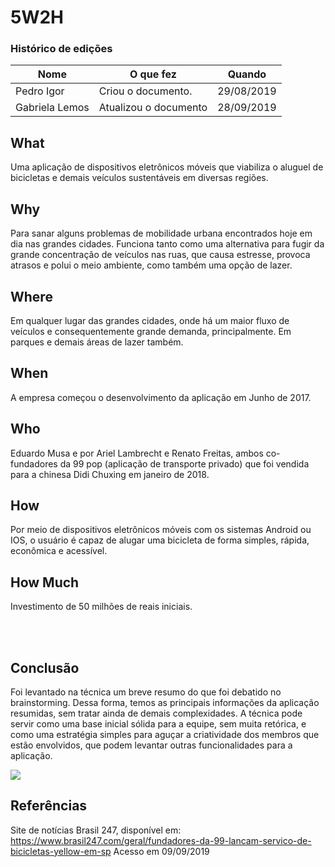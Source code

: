 # 5W2H

### Histórico de edições
| Nome|O que fez|Quando|
|-----|---------|------|
| Pedro Igor | Criou o documento. | 29/08/2019 |
| Gabriela Lemos | Atualizou o documento | 28/09/2019|

## What
Uma aplicação de dispositivos eletrônicos móveis que viabiliza o aluguel de bicicletas e demais veículos sustentáveis em diversas regiões.

## Why
Para sanar alguns problemas de mobilidade urbana encontrados hoje em dia nas grandes cidades. Funciona tanto como uma alternativa para fugir da grande concentração de veículos nas ruas, que causa estresse, provoca atrasos e polui o meio ambiente, como também uma opção de lazer. 

## Where
Em qualquer lugar das grandes cidades, onde há um maior fluxo de veículos e consequentemente grande demanda, principalmente. Em parques e demais áreas de lazer também. 

## When
A empresa começou o desenvolvimento da aplicação em Junho de 2017.

## Who
Eduardo Musa e por Ariel Lambrecht e Renato Freitas, ambos co-fundadores da 99 pop (aplicação de transporte privado) que foi vendida para a chinesa Didi Chuxing em janeiro de 2018.

## How
Por meio de dispositivos eletrônicos móveis com os sistemas Android ou IOS, o usuário é capaz de alugar uma bicicleta de forma simples, rápida, econômica e acessível.

## How Much
Investimento de 50 milhões de reais iniciais.

<br><br>
## Conclusão
Foi levantado na técnica um breve resumo do que foi debatido no brainstorming. Dessa forma, temos as principais informações da aplicação resumidas, sem tratar ainda de demais complexidades. A técnica pode servir como uma base inicial sólida para a equipe, sem muita retórica, e como uma estratégia simples para aguçar a criatividade dos membros que estão envolvidos, que podem levantar outras funcionalidades para a aplicação.

![](/img/elicitacao/requisitos/5w2h/5w2h_v1.png)

## Referências
Site de notícias Brasil 247, disponível em: https://www.brasil247.com/geral/fundadores-da-99-lancam-servico-de-bicicletas-yellow-em-sp Acesso em 09/09/2019
